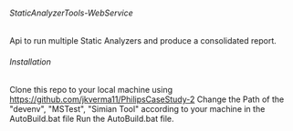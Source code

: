 ###### StaticAnalyzerTools-WebService
Api to run multiple Static Analyzers and produce a consolidated report.

###### Installation
Clone this repo to your local machine using https://github.com/jkverma11/PhilipsCaseStudy-2
Change the Path of the "devenv", "MSTest", "Simian Tool" according to your machine in the AutoBuild.bat file
Run the AutoBuild.bat file.
